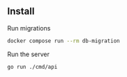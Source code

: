 ## Install

Run migrations
```bash
docker compose run --rm db-migration
```

Run the server
```bash
go run ./cmd/api
```
